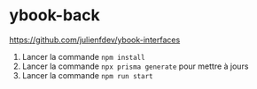 # ybook-back

https://github.com/julienfdev/ybook-interfaces

1. Lancer la commande `npm install`
2. Lancer la commande `npx prisma generate` pour mettre à jours
3. Lancer la commande `npm run start`



